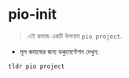 # pio-init

> এই কমান্ড একটি উপনাম `pio project`.

- মূল কমান্ডের জন্য ডকুমেন্টেশন দেখুন:

`tldr pio project`

